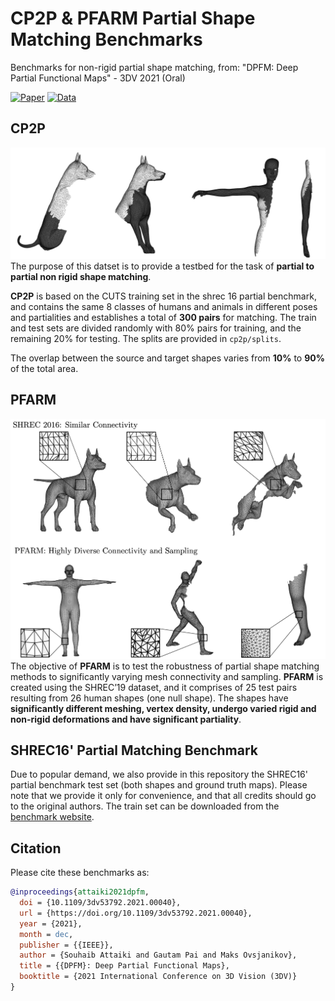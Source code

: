 # CP2P & PFARM Partial Shape Matching Benchmarks
Benchmarks for non-rigid partial shape matching, from: "DPFM: Deep Partial Functional Maps" - 3DV 2021 (Oral)

[![Paper](https://img.shields.io/badge/Paper-arXiv-brightgreen)](https://arxiv.org/abs/2110.09994) [![Data](https://img.shields.io/badge/Code-Github-blueviolet)](https://github.com/pvnieo/DPFM)

## CP2P
![cp2p](cp2p/cp2p.png)
The purpose of this datset is to provide a testbed for the task of **partial to partial non rigid shape matching**.

**CP2P** is based on the CUTS training set in the shrec 16 partial benchmark, and contains the same 8 classes of humans and animals in different poses and partialities and establishes a total of **300 pairs** for matching. The train and test sets are divided randomly with 80% pairs for training, and the remaining 20% for testing. The splits are provided in `cp2p/splits`.

The overlap between the source and target shapes varies from **10%** to **90%** of the total area.
## PFARM
![pfarm](pfarm/pfarm.png)
The objective of **PFARM** is to test the robustness of partial shape matching methods to significantly varying mesh connectivity and sampling. **PFARM** is created using the SHREC’19 dataset, and it comprises of 25 test pairs resulting from 26 human shapes (one null shape). The shapes have **significantly different meshing, vertex density, undergo varied rigid and non-rigid deformations and have significant partiality**.

## SHREC16' Partial Matching Benchmark
Due to popular demand, we also provide in this repository the SHREC16' partial benchmark test set (both shapes and ground truth maps). Please note that we provide it only for convenience, and that all credits should go to the original authors. The train set can be downloaded from the [benchmark website](https://www.dais.unive.it/~shrec2016/).


## Citation
Please cite these benchmarks as:
```bibtex
@inproceedings{attaiki2021dpfm,
  doi = {10.1109/3dv53792.2021.00040},
  url = {https://doi.org/10.1109/3dv53792.2021.00040},
  year = {2021},
  month = dec,
  publisher = {{IEEE}},
  author = {Souhaib Attaiki and Gautam Pai and Maks Ovsjanikov},
  title = {{DPFM}: Deep Partial Functional Maps},
  booktitle = {2021 International Conference on 3D Vision (3DV)}
}
```